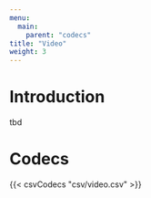 ```yaml
---
menu:
  main:
    parent: "codecs"
title: "Video"
weight: 3
---
```


# Introduction

tbd


# Codecs

{{< csvCodecs "csv/video.csv" >}}

